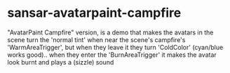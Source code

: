 # sansar-avatarpaint-campfire
"AvatarPaint Campfire" version, is a demo that makes the avatars in the scene turn the 'normal tint' when near the scene's campfire's 'WarmAreaTrigger', but when they leave it they turn 'ColdColor' (cyan/blue works good).. when they enter the 'BurnAreaTrigger' it makes the avatar look burnt and plays a (sizzle) sound
